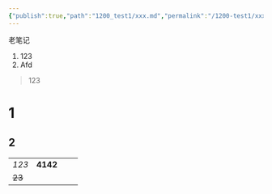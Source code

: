 ```yaml
---
{"publish":true,"path":"1200_test1/xxx.md","permalink":"/1200-test1/xxx/","tags":["1BRC"]}
---
```



老笔记

1. 123
2. Afd
> 123

# 1
## 2

|  |  |  |  |
| ---- | ---: | ---- | ---- |
| *123* | **4142** |  |  |
| ~~23~~ |  |  |  |
